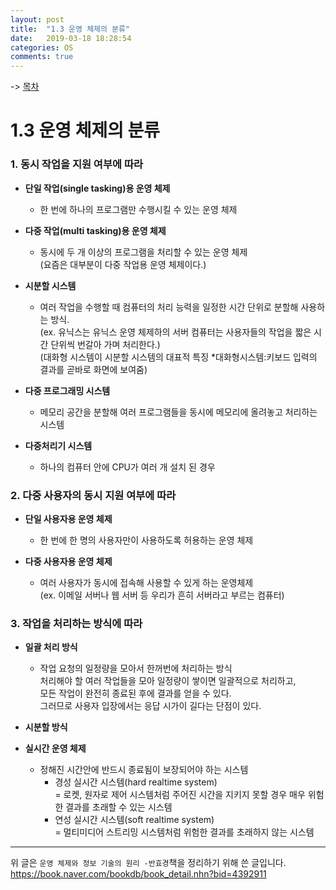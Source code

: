 ```yaml
---
layout: post
title:  "1.3 운영 체제의 분류"
date:   2019-03-18 18:28:54
categories: OS
comments: true
---
```


-> [목차](https://chogyujin.github.io/2019/03/17/%EB%AA%A9%EC%B0%A8/)

# 1.3 운영 체제의 분류

### 1. 동시 작업을 지원 여부에 따라

- **단일 작업(single tasking)용 운영 체제**
  + 한 번에 하나의 프로그램만 수행시킬 수 있는 운영 체제  


- **다중 작업(multi tasking)용 운영 체제**
  + 동시에 두 개 이상의 프로그램을 처리할 수 있는 운영 체제  
  (요즘은 대부분이 다중 작업용 운영 체제이다.)  

- **시분할 시스템**
  + 여러 작업을 수행할 때 컴퓨터의 처리 능력을 일정한 시간 단위로 분할해 사용하는 방식.  
  (ex. 유닉스는 유닉스 운영 체제하의 서버 컴퓨터는 사용자들의 작업을 짧은 시간 단위씩 번갈아 가며 처리한다.)  
  (대화형 시스템이 시분할 시스템의 대표적 특징 *대화형시스템:키보드 입력의 결과를 곧바로 화면에 보여줌)  

- **다중 프로그래밍 시스템**
  + 메모리 공간을 분할해 여러 프로그램들을 동시에 메모리에 올려놓고 처리하는 시스템  

- **다중처리기 시스템**
  + 하나의 컴퓨터 안에 CPU가 여러 개 설치 된 경우  

### 2. 다중 사용자의 동시 지원 여부에 따라

- **단일 사용자용 운영 체제**
  + 한 번에 한 명의 사용자만이 사용하도록 허용하는 운영 체제  


- **다중 사용자용 운영 체제**
  + 여러 사용자가 동시에 접속해 사용할 수 있게 하는 운영체제  
  (ex. 이메일 서버나 웹 서버 등 우리가 흔히 서버라고 부르는 컴퓨터)  

### 3. 작업을 처리하는 방식에 따라

- **일괄 처리 방식**
  + 작업 요청의 일정량을 모아서 한꺼번에 처리하는 방식  
  처리해야 할 여러 작업들을 모아 일정량이 쌓이면 일괄적으로 처리하고,  
  모든 작업이 완전히 종료된 후에 결과를 얻을 수 있다.  
  그러므로 사용자 입장에서는 응답 시가이 길다는 단점이 있다.  
  

- **시분할 방식**
  


- **실시간 운영 체제**
  + 정해진 시간안에 반드시 종료됨이 보장되어야 하는 시스템
    * 경성 실시간 시스템(hard realtime system)  
       = 로켓, 원자로 제어 시스템처럼 주어진 시간을 지키지 못할 경우 매우 위험한 결과를 초래할 수 있는 시스템
    * 연성 실시간 시스템(soft realtime system)  
       = 멀티미디어 스트리밍 시스템처럼 위험한 결과를 초래하지 않는 시스템  

---  
  

위 글은 `운영 체제와 정보 기술의 원리 -반효경`책을 정리하기 위해 쓴 글입니다.  
https://book.naver.com/bookdb/book_detail.nhn?bid=4392911
